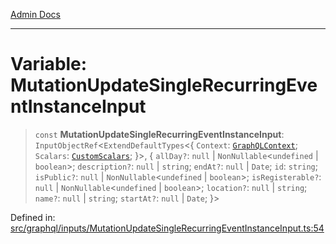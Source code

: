 [Admin Docs](/)

***

# Variable: MutationUpdateSingleRecurringEventInstanceInput

> `const` **MutationUpdateSingleRecurringEventInstanceInput**: `InputObjectRef`\<`ExtendDefaultTypes`\<\{ `Context`: [`GraphQLContext`](../../../context/type-aliases/GraphQLContext.md); `Scalars`: [`CustomScalars`](../../../scalars/type-aliases/CustomScalars.md); \}\>, \{ `allDay?`: `null` \| `NonNullable`\<`undefined` \| `boolean`\>; `description?`: `null` \| `string`; `endAt?`: `null` \| `Date`; `id`: `string`; `isPublic?`: `null` \| `NonNullable`\<`undefined` \| `boolean`\>; `isRegisterable?`: `null` \| `NonNullable`\<`undefined` \| `boolean`\>; `location?`: `null` \| `string`; `name?`: `null` \| `string`; `startAt?`: `null` \| `Date`; \}\>

Defined in: [src/graphql/inputs/MutationUpdateSingleRecurringEventInstanceInput.ts:54](https://github.com/Sourya07/talawa-api/blob/cfbd515d04ffba748b09232a33807f1845dd1878/src/graphql/inputs/MutationUpdateSingleRecurringEventInstanceInput.ts#L54)
